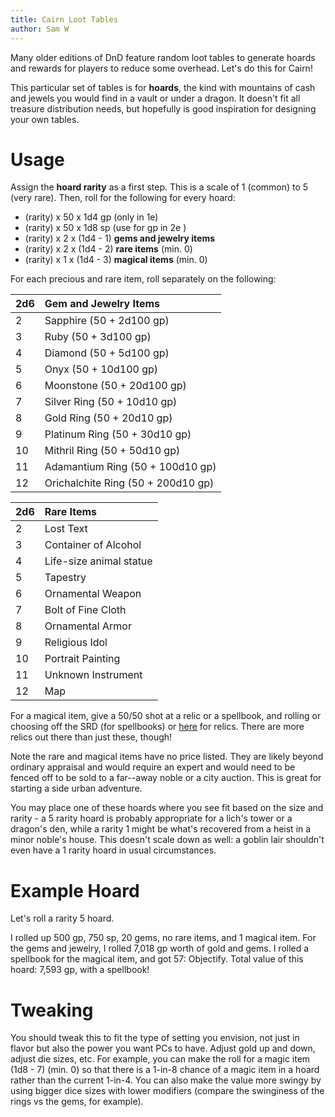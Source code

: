 ```yaml
---
title: Cairn Loot Tables
author: Sam W
---
```





Many older editions of DnD feature random loot tables to generate hoards and rewards for players to reduce some overhead.
Let's do this for Cairn!

This particular set of tables is for **hoards**, the kind with mountains of cash and jewels you would find in a vault or under a dragon. It doesn't fit all treasure distribution needs, but hopefully is good inspiration for designing your own tables.

# Usage

Assign the **hoard rarity** as a first step. 
This is a scale of 1 (common) to 5 (very rare).
Then, roll for the following for every hoard:

- (rarity) x 50 x 1d4 gp (only in 1e)
- (rarity) x 50 x 1d8 sp (use for gp in 2e )
- (rarity) x 2  x (1d4 - 1) **gems and jewelry items**
- (rarity) x 2  x (1d4 - 2) **rare items** (min. 0)
- (rarity) x 1  x (1d4 - 3) **magical items** (min. 0)

For each precious and rare item, roll separately on the following:

| 2d6 | Gem and Jewelry Items              |
|:----|:-----------------------------------|
| 2   | Sapphire (50 + 2d100 gp)           |
| 3   | Ruby (50 + 3d100 gp)               |
| 4   | Diamond (50 + 5d100 gp)            |
| 5   | Onyx (50 + 10d100 gp)              |
| 6   | Moonstone (50 + 20d100 gp)         |
| 7   | Silver Ring (50 + 10d10 gp)        |
| 8   | Gold Ring (50 + 20d10 gp)          |
| 9   | Platinum Ring (50 + 30d10 gp)      |
| 10  | Mithril Ring (50 + 50d10 gp)       |
| 11  | Adamantium Ring (50 + 100d10 gp)   |
| 12  | Orichalchite Ring (50 + 200d10 gp) |

| 2d6 | Rare Items              |
|:----|:------------------------|
| 2   | Lost Text               |
| 3   | Container of Alcohol    |
| 4   | Life-size animal statue |
| 5   | Tapestry                |
| 6   | Ornamental Weapon       |
| 7   | Bolt of Fine Cloth      |
| 8   | Ornamental Armor        |
| 9   | Religious Idol          |
| 10  | Portrait Painting       |
| 11  | Unknown Instrument      |
| 12  | Map                     |


For a magical item, give a 50/50 shot at a relic or a spellbook, and rolling or choosing off the SRD (for spellbooks) or [here](https://cairnrpg.com/resources/more-relics/) for relics. There are more relics out there than just these, though!

Note the rare and magical items have no price listed. They are likely beyond ordinary appraisal and would require an expert and would need to be fenced off to be sold to a far--away noble or a city auction. This is great for starting a side urban adventure.

You may place one of these hoards where you see fit based on the size and rarity - a 5 rarity hoard is probably appropriate for a lich's tower or a dragon's den, while a rarity 1 might be what's recovered from a heist in a minor noble's house.
This doesn't scale down as well: a goblin lair shouldn't even have a 1 rarity hoard in usual circumstances.


# Example Hoard

Let's roll a rarity 5 hoard.

I rolled up 500 gp, 750 sp, 20 gems, no rare items, and 1 magical item. 
For the gems and jewelry, I rolled 7,018 gp worth of gold and gems.
I rolled a spellbook for the magical item, and got 57: Objectify.
Total value of this hoard: 7,593 gp, with a spellbook!



# Tweaking

You should tweak this to fit the type of setting you envision, not just in flavor but also the power you want PCs to have. 
Adjust gold up and down, adjust die sizes, etc. 
For example, you can make the roll for a magic item (1d8 - 7) (min. 0) so that there is a 1-in-8 chance of a magic item in a hoard rather than the current 1-in-4. 
You can also make the value more swingy by using bigger dice sizes with lower modifiers (compare the swinginess of the rings vs the gems, for example).






<link rel="stylesheet" href="../rpg-styles.css">


